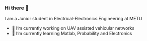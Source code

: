 ### Hi there 👋
 I am a Junior student in Electrical-Electronics Engineering at METU
- 🔭 I’m currently working on UAV assisted vehicular networks
- 🌱 I’m currently learning Matlab, Probability and Electronics



<!--
**MehmetAlp05/MehmetAlp05** is a ✨ _special_ ✨ repository because its `README.md` (this file) appears on your GitHub profile.

Here are some ideas to get you started:

- 🔭 I’m currently working on ...
- 🌱 I’m currently learning ...
- 👯 I’m looking to collaborate on ...
- 🤔 I’m looking for help with ...
- 💬 Ask me about ...
- 📫 How to reach me: ...
- 😄 Pronouns: ...
- ⚡ Fun fact: ...
-->
